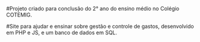 #Projeto criado para conclusão do 2° ano do ensino médio no Colégio COTEMIG.

#Site para ajudar e ensinar sobre gestão e controle de gastos, desenvolvido em PHP e JS, e um banco de dados em SQL.

